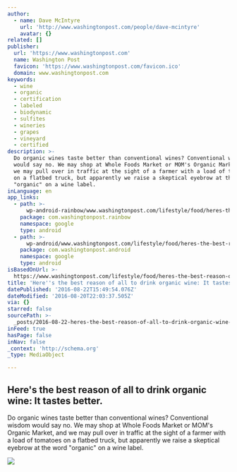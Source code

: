 ```yaml
---
author:
  - name: Dave McIntyre
    url: 'http://www.washingtonpost.com/people/dave-mcintyre'
    avatar: {}
related: []
publisher:
  url: 'https://www.washingtonpost.com'
  name: Washington Post
  favicon: 'https://www.washingtonpost.com/favicon.ico'
  domain: www.washingtonpost.com
keywords:
  - wine
  - organic
  - certification
  - labeled
  - biodynamic
  - sulfites
  - wineries
  - grapes
  - vineyard
  - certified
description: >-
  Do organic wines taste better than conventional wines? Conventional wisdom
  would say no. We may shop at Whole Foods Market or MOM's Organic Market, and
  we may pull over in traffic at the sight of a farmer with a load of tomatoes
  on a flatbed truck, but apparently we raise a skeptical eyebrow at the word
  "organic" on a wine label.
inLanguage: en
app_links:
  - path: >-
      wp-android-rainbow/www.washingtonpost.com/lifestyle/food/heres-the-best-reason-of-all-to-drink-organic-wine-it-tastes-better/2016/08/19/edb401b4-657d-11e6-96c0-37533479f3f5_story.html
    package: com.washingtonpost.rainbow
    namespace: google
    type: android
  - path: >-
      wp-android/www.washingtonpost.com/lifestyle/food/heres-the-best-reason-of-all-to-drink-organic-wine-it-tastes-better/2016/08/19/edb401b4-657d-11e6-96c0-37533479f3f5_story.html
    package: com.washingtonpost.android
    namespace: google
    type: android
isBasedOnUrl: >-
  https://www.washingtonpost.com/lifestyle/food/heres-the-best-reason-of-all-to-drink-organic-wine-it-tastes-better/2016/08/19/edb401b4-657d-11e6-96c0-37533479f3f5_story.html
title: 'Here''s the best reason of all to drink organic wine: It tastes better.'
datePublished: '2016-08-22T15:49:54.076Z'
dateModified: '2016-08-20T22:03:37.505Z'
via: {}
starred: false
sourcePath: >-
  _posts/2016-08-22-heres-the-best-reason-of-all-to-drink-organic-wine-it-tast.md
inFeed: true
hasPage: false
inNav: false
_context: 'http://schema.org'
_type: MediaObject

---
```

<article style=""><h1>Here's the best reason of all to drink organic wine: It tastes better.</h1><p>Do organic wines taste better than conventional wines? Conventional wisdom would say no. We may shop at Whole Foods Market or MOM's Organic Market, and we may pull over in traffic at the sight of a farmer with a load of tomatoes on a flatbed truck, but apparently we raise a skeptical eyebrow at the word "organic" on a wine label.</p><img src="https://img.washingtonpost.com/rf/image_1484w/2010-2019/WashingtonPost/2015/03/12/Food/Images/2015-02-10T175236Z_01_DUV486_RTRIDSP_3_FRANCE-ALCOHOL-EXPORTS.jpg" /></article>